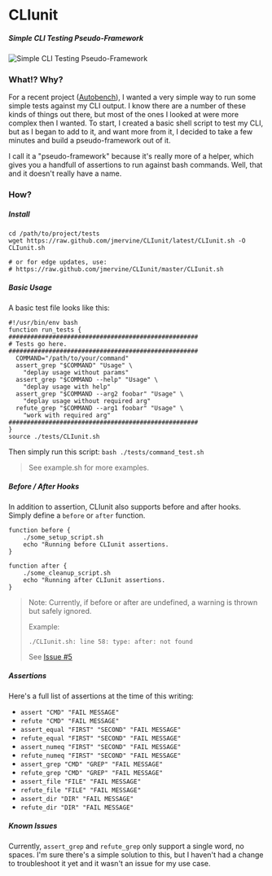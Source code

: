# CLIunit

##### Simple CLI Testing Pseudo-Framework

![Simple CLI Testing Pseudo-Framework](http://img59.imageshack.us/img59/1921/p319.png)

### What!? Why?

For a recent project ([Autobench](http://mervine.net/gems/autobench)), I wanted a very simple way to run some simple tests against my CLI output.
I know there are a number of these kinds of things out there, but most of the ones I looked at were more complex then I wanted.
To start, I created a basic shell script to test my CLI, but as I began to add to it, and want more from it, I decided to take
a few minutes and build a pseudo-framework out of it.

I call it a "pseudo-framework" because it's really more of a helper, which gives you a handfull of assertions to run against
bash commands. Well, that and it doesn't really have a name.

### How?

##### Install

    cd /path/to/project/tests
    wget https://raw.github.com/jmervine/CLIunit/latest/CLIunit.sh -O CLIunit.sh

    # or for edge updates, use:
    # https://raw.github.com/jmervine/CLIunit/master/CLIunit.sh

##### Basic Usage

A basic test file looks like this:

    #!/usr/bin/env bash
    function run_tests {
    ####################################################
    # Tests go here.
    ####################################################
      COMMAND="/path/to/your/command"
      assert_grep "$COMMAND" "Usage" \
        "deplay usage without params"
      assert_grep "$COMMAND --help" "Usage" \
        "deplay usage with help"
      assert_grep "$COMMAND --arg2 foobar" "Usage" \
        "deplay usage without required arg"
      refute_grep "$COMMAND --arg1 foobar" "Usage" \
        "work with required arg"
    ####################################################
    }
    source ./tests/CLIunit.sh

Then simply run this script: `bash ./tests/command_test.sh`

> See example.sh for more examples.

##### Before / After Hooks

In addition to assertion, CLIunit also supports before and after hooks. Simply define a `before` or `after` function.

    function before {
        ./some_setup_script.sh
        echo "Running before CLIunit assertions.
    }

    function after {
        ./some_cleanup_script.sh
        echo "Running after CLIunit assertions.
    }

> Note: Currently, if before or after are undefined, a warning is thrown but safely ignored.
>
>  Example:
>
> `./CLIunit.sh: line 58: type: after: not found`
>
> See [Issue #5](https://github.com/jmervine/CLIunit/issues/5)

##### Assertions

Here's a full list of assertions at the time of this writing:

* `assert "CMD" "FAIL MESSAGE"`
* `refute "CMD" "FAIL MESSAGE"`
* `assert_equal "FIRST" "SECOND" "FAIL MESSAGE"`
* `refute_equal "FIRST" "SECOND" "FAIL MESSAGE"`
* `assert_numeq "FIRST" "SECOND" "FAIL MESSAGE"`
* `refute_numeq "FIRST" "SECOND" "FAIL MESSAGE"`
* `assert_grep "CMD" "GREP" "FAIL MESSAGE"`
* `refute_grep "CMD" "GREP" "FAIL MESSAGE"`
* `assert_file "FILE" "FAIL MESSAGE"`
* `refute_file "FILE" "FAIL MESSAGE"`
* `assert_dir "DIR" "FAIL MESSAGE"`
* `refute_dir "DIR" "FAIL MESSAGE"`

##### Known Issues

Currently, `assert_grep` and `refute_grep` only support a single word, no spaces. I'm sure there's a simple solution to this, but I haven't had
a change to troubleshoot it yet and it wasn't an issue for my use case.
